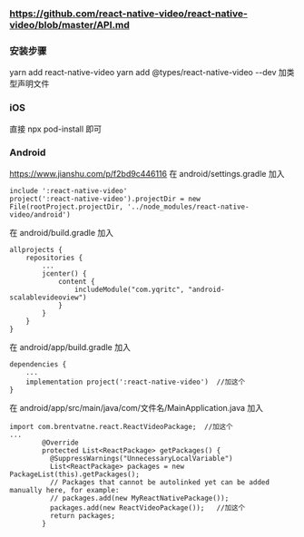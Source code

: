 ### https://github.com/react-native-video/react-native-video/blob/master/API.md

### 安装步骤

yarn add react-native-video
yarn add @types/react-native-video --dev 加类型声明文件

### iOS

直接 npx pod-install 即可

### Android

https://www.jianshu.com/p/f2bd9c446116
在 android/settings.gradle 加入

```objc
include ':react-native-video'
project(':react-native-video').projectDir = new File(rootProject.projectDir, '../node_modules/react-native-video/android')

```

在 android/build.gradle 加入

```objc
allprojects {
    repositories {
        ...
        jcenter() {
            content {
                includeModule("com.yqritc", "android-scalablevideoview")
            }
        }
    }
}

```

在 android/app/build.gradle 加入

```objc
dependencies {
    ...
    implementation project(':react-native-video')  //加这个
}

```

在 android/app/src/main/java/com/文件名/MainApplication.java 加入

```objc
import com.brentvatne.react.ReactVideoPackage;  //加这个
...
        @Override
        protected List<ReactPackage> getPackages() {
          @SuppressWarnings("UnnecessaryLocalVariable")
          List<ReactPackage> packages = new PackageList(this).getPackages();
          // Packages that cannot be autolinked yet can be added manually here, for example:
          // packages.add(new MyReactNativePackage());
          packages.add(new ReactVideoPackage());   //加这个
          return packages;
        }

```
